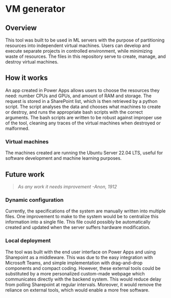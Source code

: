 # VM generator

## Overview

This tool was built to be used in ML servers with the purpose of partitioning resources into independent
virtual machines. Users can develop and execute separate projects in controlled environment, while minimizing
waste of resources. The files in this repository serve to create, manage, and destroy virtual machines.

## How it works

An app created in Power Apps allows users to choose the resources they need: number CPUs and GPUs, and
amount of RAM and storage. The request is stored in a SharePoint list, which is then retrieved by a python
script. The script analyses the data and chooses what machines to create or destroy, and runs the
appropriate bash scripts with the correct arguments. The bash scripts are written to be robust against
improper use of the tool, cleaning any traces of the virtual machines when destroyed or malformed.

### Virtual machines

The machines created are running the Ubuntu Server 22.04 LTS, useful for software development and machine
learning purposes.

## Future work

> *As any work it needs improvement -Anon, 1912*

### Dynamic configuration

Currently, the specifications of the system are manually written into multiple files. One improvement to make
to the system would be to centralize this information into a single file. This file could possibly be automatically
created and updated when the server suffers hardware modification.

### Local deployment

The tool was built with the end user interface on Power Apps and using Sharepoint as a middleware. This was due to
the easy integration with Microsoft Teams, and simple implementation with drag-and-drop components and compact coding.
However, these external tools could be substituted by a more personalized custom-made webpage which communicates
directly with the backend system. This would reduce delay from polling Sharepoint at regular intervals. Moreover,
it would remove the reliance on external tools, which would enable a more free software.
